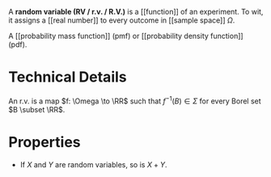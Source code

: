 A **random variable (RV / r.v. / R.V.)** is a [[function]] of an experiment. To wit, it assigns a [[real number]] to every outcome in [[sample space]] $\Omega$. 

A [[probability mass function]] (pmf) or [[probability density function]] (pdf). 

# Technical Details

An r.v. is a map $f: \Omega \to \RR$ such that $f^{-1}(B) \in \Sigma$ for every Borel set $B \subset \RR$.

# Properties

* If $X$ and $Y$ are random variables, so is $X+Y$.